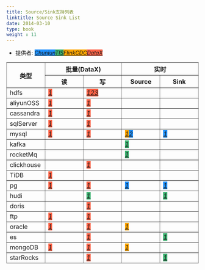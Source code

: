 ```yaml
---
title: Source/Sink支持列表
linktitle: Source Sink List
date: 2014-03-10
type: book
weight : 11
---
```


* 提供者: <i class='plugin-link' style='background-color:dodgerblue'>[Chunjun](https://dtstack.github.io/chunjun)</i><i class='plugin-link' style='background-color:MediumSeaGreen'>[TIS](https://tis.pub/)</i><i class='plugin-link' style='background-color:orange'>[FlinkCDC](https://ververica.github.io/flink-cdc-connectors/)</i><i class='plugin-link' style='background-color:tomato'>[DataX](https://github.com/alibaba/DataX)</i>
<table style='width:100%; display:table;'  border='1'>
<thead><tr><th rowspan='2'>类型</th><th colspan='2'>批量(DataX)</th><th colspan='2'>实时</th></tr>
<tr><th width='20%'>读</th><th width='20%'>写</th><th width='20%'>Source</th><th width='20%'>Sink</th></tr>
</thead><tbody>
<tr>
<td class='endtype-name'>hdfs</td><td><i class="fa fa-check fa-3x" style="color: #1aad19" aria-hidden="true"></i><i class='plugin-link' style='background-color:tomato'><a target='_blank' href='../plugins/#comqlangtechtisplugindataxdataxhdfsreader'>1</a></i></td><td><i class="fa fa-check fa-3x" style="color: #1aad19" aria-hidden="true"></i><i class='plugin-link' style='background-color:tomato'><a target='_blank' href='../plugins/#comqlangtechtisplugindataxdataxhdfswriter'>1</a></i><i class='plugin-link' style='background-color:tomato'><a target='_blank' href='../plugins/#comqlangtechtisplugindataxdataxsparkwriter'>2</a></i><i class='plugin-link' style='background-color:tomato'><a target='_blank' href='../plugins/#comqlangtechtisplugindataxdataxhivewriter'>3</a></i></td><td></td><td></td></tr>
<tr>
<td class='endtype-name'>aliyunOSS</td><td><i class="fa fa-check fa-3x" style="color: #1aad19" aria-hidden="true"></i><i class='plugin-link' style='background-color:tomato'><a target='_blank' href='../plugins/#comqlangtechtisplugindataxdataxossreader'>1</a></i></td><td><i class="fa fa-check fa-3x" style="color: #1aad19" aria-hidden="true"></i><i class='plugin-link' style='background-color:tomato'><a target='_blank' href='../plugins/#comqlangtechtisplugindataxdataxosswriter'>1</a></i></td><td></td><td></td></tr>
<tr>
<td class='endtype-name'>cassandra</td><td><i class="fa fa-check fa-3x" style="color: #1aad19" aria-hidden="true"></i><i class='plugin-link' style='background-color:tomato'><a target='_blank' href='../plugins/#comqlangtechtisplugindataxdataxcassandrareader'>1</a></i></td><td><i class="fa fa-check fa-3x" style="color: #1aad19" aria-hidden="true"></i><i class='plugin-link' style='background-color:tomato'><a target='_blank' href='../plugins/#comqlangtechtisplugindataxdataxcassandrawriter'>1</a></i></td><td></td><td></td></tr>
<tr>
<td class='endtype-name'>sqlServer</td><td><i class="fa fa-check fa-3x" style="color: #1aad19" aria-hidden="true"></i><i class='plugin-link' style='background-color:tomato'><a target='_blank' href='../plugins/#comqlangtechtisplugindataxdataxsqlserverreader'>1</a></i></td><td><i class="fa fa-check fa-3x" style="color: #1aad19" aria-hidden="true"></i><i class='plugin-link' style='background-color:tomato'><a target='_blank' href='../plugins/#comqlangtechtisplugindataxdataxsqlserverwriter'>1</a></i></td><td></td><td></td></tr>
<tr>
<td class='endtype-name'>mysql</td><td><i class="fa fa-check fa-3x" style="color: #1aad19" aria-hidden="true"></i><i class='plugin-link' style='background-color:tomato'><a target='_blank' href='../plugins/#comqlangtechtisplugindataxdataxmysqlreader'>1</a></i></td><td><i class="fa fa-check fa-3x" style="color: #1aad19" aria-hidden="true"></i><i class='plugin-link' style='background-color:tomato'><a target='_blank' href='../plugins/#comqlangtechtisplugindataxdataxmysqlwriter'>1</a></i></td><td><i class="fa fa-check fa-3x" style="color: #1aad19" aria-hidden="true"></i><i class='plugin-link' style='background-color:orange'><a target='_blank' href='../plugins/#comqlangtechpluginsincrflinkcdcmysqlflinkcdcmysqlsourcefactory'>1</a></i><i class='plugin-link' style='background-color:dodgerblue'><a target='_blank' href='../plugins/#comqlangtechtispluginsincrflinkconnectorsourcemysqlsourcefactory'>2</a></i></td><td><i class="fa fa-check fa-3x" style="color: #1aad19" aria-hidden="true"></i><i class='plugin-link' style='background-color:dodgerblue'><a target='_blank' href='../plugins/#comqlangtechtispluginsincrflinkconnectorsinkmysqlsinkfactory'>1</a></i></td></tr>
<tr>
<td class='endtype-name'>kafka</td><td></td><td></td><td><i class="fa fa-check fa-3x" style="color: #1aad19" aria-hidden="true"></i><i class='plugin-link' style='background-color:MediumSeaGreen'><a target='_blank' href='../plugins/#comqlangtechasyncmessageclientkafkatikvkafkamqlistenerfactory'>1</a></i></td><td></td></tr>
<tr>
<td class='endtype-name'>rocketMq</td><td></td><td></td><td><i class="fa fa-check fa-3x" style="color: #1aad19" aria-hidden="true"></i><i class='plugin-link' style='background-color:MediumSeaGreen'><a target='_blank' href='../plugins/#comqlangtechasyncmessageclientconsumerrocketmqlistenerfactory'>1</a></i></td><td></td></tr>
<tr>
<td class='endtype-name'>clickhouse</td><td></td><td><i class="fa fa-check fa-3x" style="color: #1aad19" aria-hidden="true"></i><i class='plugin-link' style='background-color:tomato'><a target='_blank' href='../plugins/#comqlangtechtisplugindataxdataxclickhousewriter'>1</a></i></td><td></td><td></td></tr>
<tr>
<td class='endtype-name'>TiDB</td><td><i class="fa fa-check fa-3x" style="color: #1aad19" aria-hidden="true"></i><i class='plugin-link' style='background-color:tomato'><a target='_blank' href='../plugins/#comqlangtechtisplugindataxdataxtidbreader'>1</a></i></td><td></td><td></td><td></td></tr>
<tr>
<td class='endtype-name'>pg</td><td><i class="fa fa-check fa-3x" style="color: #1aad19" aria-hidden="true"></i><i class='plugin-link' style='background-color:tomato'><a target='_blank' href='../plugins/#comqlangtechtisplugindataxdataxpostgresqlreader'>1</a></i></td><td><i class="fa fa-check fa-3x" style="color: #1aad19" aria-hidden="true"></i><i class='plugin-link' style='background-color:tomato'><a target='_blank' href='../plugins/#comqlangtechtisplugindataxdataxpostgresqlwriter'>1</a></i></td><td><i class="fa fa-check fa-3x" style="color: #1aad19" aria-hidden="true"></i><i class='plugin-link' style='background-color:dodgerblue'><a target='_blank' href='../plugins/#comqlangtechpluginsincrflinkchunjunpostgresqlsourcechunjunpostgresqlsourcefactory'>1</a></i></td><td><i class="fa fa-check fa-3x" style="color: #1aad19" aria-hidden="true"></i><i class='plugin-link' style='background-color:dodgerblue'><a target='_blank' href='../plugins/#comqlangtechpluginsincrflinkchunjunpostgresqlsinkchunjunpostgresqlsinkfactory'>1</a></i></td></tr>
<tr>
<td class='endtype-name'>hudi</td><td></td><td><i class="fa fa-check fa-3x" style="color: #1aad19" aria-hidden="true"></i><i class='plugin-link' style='background-color:MediumSeaGreen'><a target='_blank' href='../plugins/#comqlangtechtisplugindataxhudidataxhudiwriter'>1</a></i></td><td></td><td><i class="fa fa-check fa-3x" style="color: #1aad19" aria-hidden="true"></i><i class='plugin-link' style='background-color:MediumSeaGreen'><a target='_blank' href='../plugins/#comqlangtechtispluginsincrflinkconnectorhudihudisinkfactory'>1</a></i></td></tr>
<tr>
<td class='endtype-name'>doris</td><td></td><td><i class="fa fa-check fa-3x" style="color: #1aad19" aria-hidden="true"></i><i class='plugin-link' style='background-color:tomato'><a target='_blank' href='../plugins/#comqlangtechtisplugindataxdorisdataxdoriswriter'>1</a></i></td><td></td><td></td></tr>
<tr>
<td class='endtype-name'>ftp</td><td><i class="fa fa-check fa-3x" style="color: #1aad19" aria-hidden="true"></i><i class='plugin-link' style='background-color:tomato'><a target='_blank' href='../plugins/#comqlangtechtisplugindataxdataxftpreader'>1</a></i></td><td><i class="fa fa-check fa-3x" style="color: #1aad19" aria-hidden="true"></i><i class='plugin-link' style='background-color:tomato'><a target='_blank' href='../plugins/#comqlangtechtisplugindataxdataxftpwriter'>1</a></i></td><td></td><td></td></tr>
<tr>
<td class='endtype-name'>oracle</td><td><i class="fa fa-check fa-3x" style="color: #1aad19" aria-hidden="true"></i><i class='plugin-link' style='background-color:tomato'><a target='_blank' href='../plugins/#comqlangtechtisplugindataxdataxoraclereader'>1</a></i></td><td><i class="fa fa-check fa-3x" style="color: #1aad19" aria-hidden="true"></i><i class='plugin-link' style='background-color:tomato'><a target='_blank' href='../plugins/#comqlangtechtisplugindataxdataxoraclewriter'>1</a></i></td><td><i class="fa fa-check fa-3x" style="color: #1aad19" aria-hidden="true"></i><i class='plugin-link' style='background-color:orange'><a target='_blank' href='../plugins/#comqlangtechpluginsincrflinkcdcoracleflinkcdcoraclesourcefactory'>1</a></i></td><td></td></tr>
<tr>
<td class='endtype-name'>es</td><td></td><td><i class="fa fa-check fa-3x" style="color: #1aad19" aria-hidden="true"></i><i class='plugin-link' style='background-color:tomato'><a target='_blank' href='../plugins/#comqlangtechtisplugindataxdataxelasticsearchwriter'>1</a></i></td><td></td><td><i class="fa fa-check fa-3x" style="color: #1aad19" aria-hidden="true"></i><i class='plugin-link' style='background-color:MediumSeaGreen'><a target='_blank' href='../plugins/#comqlangtechtispluginsincrflinkconnectorelasticsearch7elasticsearchsinkfactory'>1</a></i></td></tr>
<tr>
<td class='endtype-name'>mongoDB</td><td><i class="fa fa-check fa-3x" style="color: #1aad19" aria-hidden="true"></i><i class='plugin-link' style='background-color:tomato'><a target='_blank' href='../plugins/#comqlangtechtisplugindataxdataxmongodbreader'>1</a></i></td><td><i class="fa fa-check fa-3x" style="color: #1aad19" aria-hidden="true"></i><i class='plugin-link' style='background-color:tomato'><a target='_blank' href='../plugins/#comqlangtechtisplugindataxdataxmongodbwriter'>1</a></i></td><td><i class="fa fa-check fa-3x" style="color: #1aad19" aria-hidden="true"></i><i class='plugin-link' style='background-color:orange'><a target='_blank' href='../plugins/#comqlangtechpluginsincrflinkcdcmongdbflinkcdcmongodbsourcefactory'>1</a></i></td><td></td></tr>
<tr>
<td class='endtype-name'>starRocks</td><td></td><td><i class="fa fa-check fa-3x" style="color: #1aad19" aria-hidden="true"></i><i class='plugin-link' style='background-color:tomato'><a target='_blank' href='../plugins/#comqlangtechtisplugindataxstarrocksdataxstarrockswriter'>1</a></i></td><td></td><td><i class="fa fa-check fa-3x" style="color: #1aad19" aria-hidden="true"></i><i class='plugin-link' style='background-color:MediumSeaGreen'><a target='_blank' href='../plugins/#comqlangtechtispluginsincrflinkconnectorstarrocksstarrockssinkfactory2'>1</a></i></td></tr>
</tbody>
</table>
